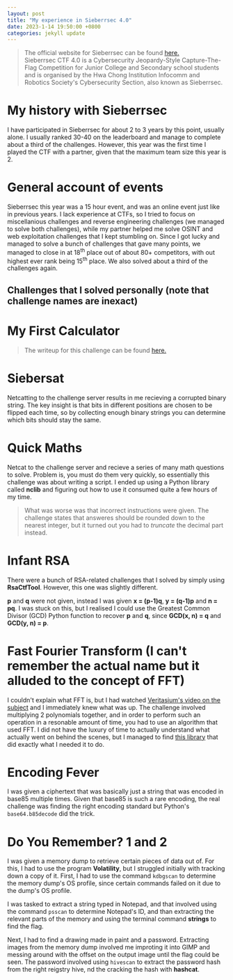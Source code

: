 ```yaml
---
layout: post
title: "My experience in Sieberrsec 4.0"
date: 2023-1-14 19:50:00 +0800
categories: jekyll update
---
```


> The official website for Sieberrsec can be found [here.](https://sieberrsec.live/)
> <br/>
> Sieberrsec CTF 4.0 is a Cybersecurity Jeopardy-Style Capture-The-Flag Competition for Junior College and Secondary school students and is organised by the Hwa Chong Institution Infocomm and Robotics Society's Cybersecurity Section, also known as Sieberrsec.

# My history with Sieberrsec
I have participated in Sieberrsec for about 2 to 3 years by this point, usually alone. I usually ranked 30-40 on the leaderboard and manage to complete about a third of the challenges. However, this year was the first time I played the CTF with a partner, given that the maximum team size this year is 2.

# General account of events
Sieberrsec this year was a 15 hour event, and was an online event just like in previous years. I lack experience at CTFs, so I tried to focus on miscellanious challenges and reverse engineering challenges (we managed to solve both challenges), while my partner helped me solve OSINT and web exploitation challenges that I kept stumbling on. Since I got lucky and managed to solve a bunch of challenges that gave many points, we managed to close in at 18<sup>th</sup> place out of about 80+ competitors, with out highest ever rank being 15<sup>th</sup> place. We also solved about a third of the challenges again.

## Challenges that I solved personally (note that challenge names are inexact)

# My First Calculator

> The writeup for this challenge can be found [here.](/jekyll/update/2023/01/14/SEIBERRSEC-MY-FIRST-CALCULATOR.html)

# Siebersat

Netcatting to the challenge server results in me recieving a corrupted binary string. The key insight is that bits in different positions are chosen to be flipped each time, so by collecting enough binary strings you can determine which bits should stay the same.

# Quick Maths

Netcat to the challenge server and recieve a series of many math questions to solve. Problem is, you must do them very quickly, so essentially this challenge was about writing a script. I ended up using a Python library called **nclib** and figuring out how to use it consumed quite a few hours of my time.
> What was worse was that incorrect instructions were given. The challenge states that answeres should be rounded down to the nearest integer, but it turned out you had to _truncate_ the decimal part instead.

# Infant RSA

There were a bunch of RSA-related challenges that I solved by simply using **RsaCtfTool**. However, this one was slightly different.

**p** and **q** were not given, instead I was given **x = (p-1)q**, **y = (q-1)p** and **n = pq**. I was stuck on this, but I realised I could use the Greatest Common Divisor (GCD) Python function to recover **p** and **q**, since **GCD(x, n) = q** and **GCD(y, n) = p**.

# Fast Fourier Transform (I can't remember the actual name but it alluded to the concept of FFT)

I couldn't explain what FFT is, but I had watched [Veritasium's video on the subject](https://www.youtube.com/watch?v=nmgFG7PUHfo) and I immediately knew what was up.
The challenge involved multiplying 2 polynomials together, and in order to perform such an operation in a resonable amount of time, you had to use an algorithm that used FFT. I did not have the luxury of time to actually understand what actually went on behind the scenes, but I managed to find [this library](https://gist.githubusercontent.com/ksenobojca/dc492206f8a8c7e9c75b155b5bd7a099/raw/dfdfa951983943f8fe346efb2cdf9bef06afbcfd/fft.py) that did exactly what I needed it to do.

# Encoding Fever

I was given a ciphertext that was basically just a string that was encoded in base85 multiple times. Given that base85 is such a rare encoding, the real challenge was finding the right encoding standard but Python's ```base64.b85decode``` did the trick.

# Do You Remember? 1 and 2

I was given a memory dump to retrieve certain pieces of data out of. For this, I had to use the program **Volatility**, but I struggled initially with tracking down a copy of it. First, I had to use the command ```kdbgscan``` to determine the memory dump's OS profile, since certain commands failed on it due to the dump's OS profile.

I was tasked to extract a string typed in Notepad, and that involved using the command ```psscan``` to determine Notepad's ID, and than extracting the relevant parts of the memory and using the terminal command **strings** to find the flag.

Next, I had to find a drawing made in paint and a password. Extracting images from the memory dump involved me improting it into GIMP and messing around with the offset on the output image until the flag could be seen. The password involved using ```hivescan``` to extract the password hash from the right reigstry hive, nd the cracking the hash with **hashcat**.